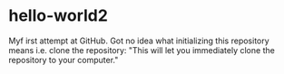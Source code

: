 # hello-world2
Myf irst attempt at GitHub. Got no idea what initializing this repository means
i.e. clone the repository: "This will let you immediately clone the repository to your computer."
